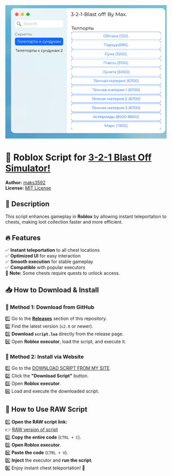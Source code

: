 ![Script screenshot](image.png)
# 🚀 Roblox Script for [3-2-1 Blast Off Simulator!](https://www.roblox.com/games/5256165620)
**Author:** [maks3592](https://github.com/maks3592)  
**License:** [MIT License](https://en.wikipedia.org/wiki/MIT_License)  

## 📌 Description  
This script enhances gameplay in **Roblox** by allowing instant teleportation to chests, making loot collection faster and more efficient.  

## 🔥 Features  
✅ **Instant teleportation** to all chest locations  
✅ **Optimized UI** for easy interaction  
✅ **Smooth execution** for stable gameplay  
✅ **Compatible** with popular executors  
🛑 **Note:** Some chests require quests to unlock access.  

## 📥 How to Download & Install  

### 🔹 Method 1: Download from GitHub  
1️⃣ Go to the [**Releases**](https://github.com/maks3592/Roblox-script/releases) section of this repository.  
2️⃣ Find the latest version (`v2.0` or newer).  
3️⃣ **Download `script.lua`** directly from the release page.  
4️⃣ Open **Roblox executor**, load the script, and execute it.  

### 🔹 Method 2: Install via Website  
1️⃣ Go to the [DOWNLOAD SCRIPT FROM MY SITE](https://maks3592.github.io/Roblox-script).  
2️⃣ Click the **"Download Script"** button.  
3️⃣ Open **Roblox executor**.  
4️⃣ Load and execute the downloaded script.  

## 📝 How to Use RAW Script  

1️⃣ **Open the RAW script link:**  
   👉 [RAW version of script](https://raw.githubusercontent.com/maks3592/Roblox-script/refs/heads/main/shortscript.lua)  
2️⃣ **Copy the entire code** (`CTRL + C`).  
3️⃣ **Open Roblox executor**.  
4️⃣ **Paste the code** (`CTRL + V`).  
5️⃣ **Inject** the executor and **run the script**.  
6️⃣ Enjoy instant chest teleportation! 🚀  
